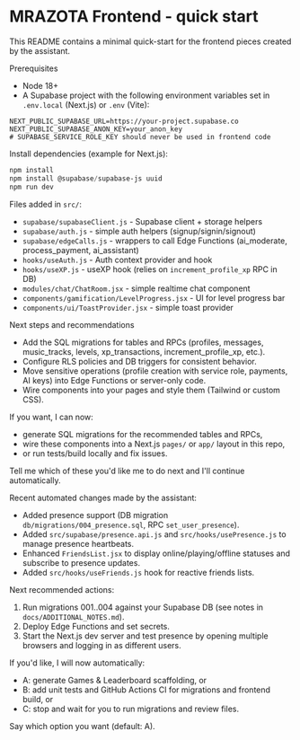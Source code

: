 # MRAZOTA Frontend - quick start

This README contains a minimal quick-start for the frontend pieces created by the assistant.

Prerequisites
- Node 18+
- A Supabase project with the following environment variables set in `.env.local` (Next.js) or `.env` (Vite):

```
NEXT_PUBLIC_SUPABASE_URL=https://your-project.supabase.co
NEXT_PUBLIC_SUPABASE_ANON_KEY=your_anon_key
# SUPABASE_SERVICE_ROLE_KEY should never be used in frontend code
```

Install dependencies (example for Next.js):

```powershell
npm install
npm install @supabase/supabase-js uuid
npm run dev
```

Files added in `src/`:
- `supabase/supabaseClient.js` - Supabase client + storage helpers
- `supabase/auth.js` - simple auth helpers (signup/signin/signout)
- `supabase/edgeCalls.js` - wrappers to call Edge Functions (ai_moderate, process_payment, ai_assistant)
- `hooks/useAuth.js` - Auth context provider and hook
- `hooks/useXP.js` - useXP hook (relies on `increment_profile_xp` RPC in DB)
- `modules/chat/ChatRoom.jsx` - simple realtime chat component
- `components/gamification/LevelProgress.jsx` - UI for level progress bar
- `components/ui/ToastProvider.jsx` - simple toast provider

Next steps and recommendations
- Add the SQL migrations for tables and RPCs (profiles, messages, music_tracks, levels, xp_transactions, increment_profile_xp, etc.).
- Configure RLS policies and DB triggers for consistent behavior.
- Move sensitive operations (profile creation with service role, payments, AI keys) into Edge Functions or server-only code.
- Wire components into your pages and style them (Tailwind or custom CSS).

If you want, I can now:
- generate SQL migrations for the recommended tables and RPCs,
- wire these components into a Next.js `pages/` or `app/` layout in this repo,
- or run tests/build locally and fix issues.

Tell me which of these you'd like me to do next and I'll continue automatically.

Recent automated changes made by the assistant:

- Added presence support (DB migration `db/migrations/004_presence.sql`, RPC `set_user_presence`).
- Added `src/supabase/presence.api.js` and `src/hooks/usePresence.js` to manage presence heartbeats.
- Enhanced `FriendsList.jsx` to display online/playing/offline statuses and subscribe to presence updates.
- Added `src/hooks/useFriends.js` hook for reactive friends lists.

Next recommended actions:

1) Run migrations 001..004 against your Supabase DB (see notes in `docs/ADDITIONAL_NOTES.md`).
2) Deploy Edge Functions and set secrets.
3) Start the Next.js dev server and test presence by opening multiple browsers and logging in as different users.

If you'd like, I will now automatically:
- A: generate Games & Leaderboard scaffolding, or
- B: add unit tests and GitHub Actions CI for migrations and frontend build, or
- C: stop and wait for you to run migrations and review files.

Say which option you want (default: A).
